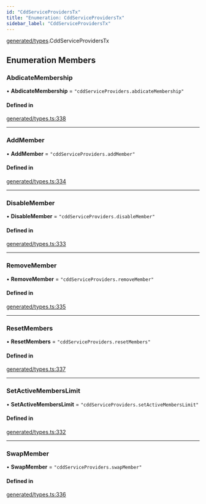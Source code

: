 ```yaml
---
id: "CddServiceProvidersTx"
title: "Enumeration: CddServiceProvidersTx"
sidebar_label: "CddServiceProvidersTx"
---
```


[generated/types](../../../../modules/Generated/Types/Types.md).CddServiceProvidersTx

## Enumeration Members

### AbdicateMembership

• **AbdicateMembership** = ``"cddServiceProviders.abdicateMembership"``

#### Defined in

[generated/types.ts:338](https://github.com/PolymeshAssociation/polymesh-sdk/blob/31fdce23/src/generated/types.ts#L338)

___

### AddMember

• **AddMember** = ``"cddServiceProviders.addMember"``

#### Defined in

[generated/types.ts:334](https://github.com/PolymeshAssociation/polymesh-sdk/blob/31fdce23/src/generated/types.ts#L334)

___

### DisableMember

• **DisableMember** = ``"cddServiceProviders.disableMember"``

#### Defined in

[generated/types.ts:333](https://github.com/PolymeshAssociation/polymesh-sdk/blob/31fdce23/src/generated/types.ts#L333)

___

### RemoveMember

• **RemoveMember** = ``"cddServiceProviders.removeMember"``

#### Defined in

[generated/types.ts:335](https://github.com/PolymeshAssociation/polymesh-sdk/blob/31fdce23/src/generated/types.ts#L335)

___

### ResetMembers

• **ResetMembers** = ``"cddServiceProviders.resetMembers"``

#### Defined in

[generated/types.ts:337](https://github.com/PolymeshAssociation/polymesh-sdk/blob/31fdce23/src/generated/types.ts#L337)

___

### SetActiveMembersLimit

• **SetActiveMembersLimit** = ``"cddServiceProviders.setActiveMembersLimit"``

#### Defined in

[generated/types.ts:332](https://github.com/PolymeshAssociation/polymesh-sdk/blob/31fdce23/src/generated/types.ts#L332)

___

### SwapMember

• **SwapMember** = ``"cddServiceProviders.swapMember"``

#### Defined in

[generated/types.ts:336](https://github.com/PolymeshAssociation/polymesh-sdk/blob/31fdce23/src/generated/types.ts#L336)

